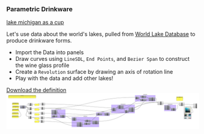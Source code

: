 ### Parametric Drinkware

[lake michigan as a cup](lakemichigan.png)

Let's use data about the world's lakes, pulled from [World Lake Database](http://wldb.ilec.or.jp) to produce drinkware forms.

- Import the Data into panels
- Draw curves using `LineSDL`, `End Points`, and `Bezier Span` to construct the wine glass profile
- Create a `Revolution` surface by drawing an axis of rotation line
- Play with the data and add other lakes!

[Download the definition](lakeglass.gh)
![drinkware](drinks.png)
